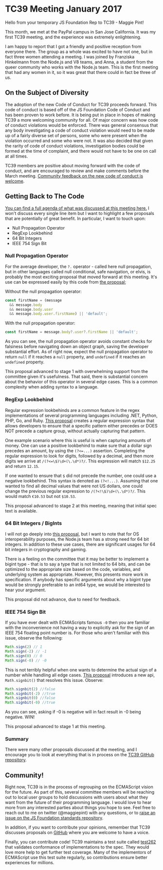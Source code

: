 # TC39 Meeting January 2017

Hello from your temporary JS Foundation Rep to TC39 - Maggie Pint!

This month, we met at the PayPal campus in San Jose California. It was my first TC39 meeting, and the experience was extremely enlightening.

I am happy to report that I got a friendly and positive reception from everyone there. The group as a whole was excited to have not one, but in fact
three women attending a meeting. I was joined by Franziska Hinkelmann from the Node.js and V8 teams, and Anna,
a student from the queer community who works with the Node.js team. This is the first meeting that had any women in it,
so it was great that there could in fact be three of us.

## On the Subject of Diversity

The adoption of the new Code of Conduct for TC39 proceeds forward. This code of conduct is based off of the JS Foundation Code of Conduct
and has been proven to work before. It is being put in place in hopes of making TC39 a more welcoming community for all.
Of major concern was how code of conduct violations would be enforced. There was general consensus that any body investigating a code of conduct violation
would need to be made up of a fairly diverse set of persons, some who were present when the violation occurred and some who were not. It was also decided that
given the rarity of code of conduct violations, investigation bodies could be formed at the time of complaint, and there would not have to be one on call at all times.

TC39 members are positive about moving forward with the code of conduct, and are encouraged to review and make comments before the March meeting.
[Community feedback on the new code of conduct is welcome](https://github.com/tc39/code-of-conduct-proposal).

## Getting Back to The Code

[You can find a full agenda of what was discussed at this meeting here.](https://github.com/tc39/agendas/blob/master/2017/01.md) I won't discuss every single line item
but I want to highlight a few proposals that are potentially of great benefit. In particular, I want to touch upon:
+ Null Propagation Operator
+ RegExp Lookbehind
+ 64 Bit Integers
+ IEEE 754 Sign Bit


### Null Propagation Operator

For the average developer, the `?.` operator - called here null propagation, but in other languages called null conditional, safe navigation, or elvis,
is probably the most exciting proposal that moved forward at this meeting.
It's use can be expressed easily by this code from [the proposal](https://docs.google.com/presentation/d/11O_wIBBbZgE1bMVRJI8kGnmC6dWCBOwutbN9SWOK0fU/view#slide=id.g1c161255c9_0_55);

Without the null propagation operator:

```js
const firstName = (message
  && message.body
  && message.body.user
  && message.body.user.firstName) || 'default';
```

With the null propagation operator:
```js
const firstName = message.body?.user?.firstName || 'default';
```

As you can see, the null propagation operator avoids constant checks for falsiness before navigating down an object graph, saving the developer substantial effort.
As of right now, expect the null propagation operator to return `null` if it reaches a `null` property, and `undefined` if it reaches an `undefined` property.

This proposal advanced to stage 1 with overwhelming support from the committee given it's usefulness. That said, there is substantial concern about the behavior of this
operator in several edge cases. This is a common complexity when adding syntax to a language.

### RegExp Lookbehind

Regular expression lookbehinds are a common feature in the regex implementations of several programming languages including .NET, Python, PHP, Go, and Ruby.
[This proposal](https://github.com/tc39/proposal-regexp-lookbehind) creates a regular expression syntax that allows developers to ensure that a specific pattern either
precedes or DOES NOT precede a capture group, without actually capturing that pattern.

One example scenario where this is useful is when capturing amounts of money. One can use a positive lookbehind to make sure that a dollar sign precedes an amount, by
using the `(?<=...)` assertion. Completing the regular expression to look for digits, followed by a decimal, and then more digits we arrive at `/(?<=\$)\d+(\.\d*)?/`.
This expression will match `$12.25` and return `12.15`.

If one wanted to ensure that `$` did not precede the number, one could use a negative lookbehind. This syntax is denoted as `(?<!...)`. Assuming that one wanted to find
all decimal values that were not US dollars, one could change the previous regular expression to `/(?<!\$)\d+(\.\d*)?/`. This would match `€10.53` but not `$10.53`.

This proposal advanced to stage 2 at this meeting, meaning that initial spec text is available.

### 64 Bit Integers / BigInts

I will not go deeply into [this proposal](https://gist.github.com/BrendanEich/4294d5c212a6d2254703), but I want to note that for OS interoperability purposes,
the Node.js team has a strong need for 64 bit integers. In addition to these use cases, there are significant usages for 64 bit integers in cryptography and gaming.

There is a feeling on the committee that it may be better to implement a bigint type - that is to say a type that is not limited to 64 bits, and can be optimized
to the appropriate size based on the code, variables, and underlying system as appropriate. However, this presents more work in specification. If anybody has specific
arguments about why a bigint type would be strongly preferable to an int64 type, we would be interested to hear your argument.

This proposal did not advance, due to need for feedback.

### IEEE 754 Sign Bit

If you have ever dealt with ECMAScripts famous `-0` then you are familiar with the inconvenience not having a way to explicitly ask for the sign of an IEEE 754
floating point number is. For those who aren't familiar with this issue, observe the following:

```js
Math.sign(2) // 1
Math.sign(-2) // -1
Math.sign(0) // 0
Math.sign(-0) // -0
```

This is not terribly helpful when one wants to determine the actual sign of a number while handling all edge cases. [This proposal](http://jfbastien.github.io/papers/Math.signbit.html) introduces a new
api, `Math.signbit()` that resolves this issue. Observe:

```js
Math.signbit(2) //false
Math.signbit(-2) //true
Math.signbit(0) //false
Math.signbit(-0) //true
```

As you can see, asking if -0 is negative will in fact result in -0 being negative. WIN!

This proposal advanced to stage 1 at this meeting.

### Summary

There were many other proposals discussed at the meeting, and I encourage you to look at everything that is in process on the [TC39 GitHub repository](https://github.com/tc39/proposals).

## Community!

Right now, TC39 is in the process of regrouping on the ECMAScript vision for the future. As part of this, several committee members will be reaching out to local
user groups to hold discussions with users about what they want from the future of their programming language. I would love to hear more from any interested parties
about things you hope to see. Feel free to reach out to me on twitter (@maggiepint) with any questions, or to [raise an issue on the JS Foundation standards repository](https://github.com/JSFoundation/standards).

In addition, if you want to contribute your opinions, remember that TC39 discusses proposals on [GitHub](https://github.com/tc39) where you are welcome to have a voice.

Finally, you can contribute code! TC39 maintains a test suite called [test262](https://github.com/tc39/test262) that validates conformance of implementations to the spec. They would love more help to get further test
coverage. Many of the implementors of ECMAScript use this test suite regularly, so contributions ensure better experiences for millions.